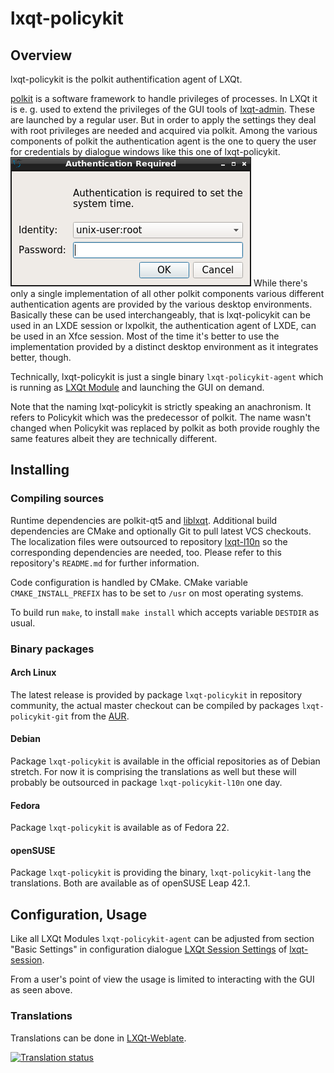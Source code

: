 # lxqt-policykit

## Overview

lxqt-policykit is the polkit authentification agent of LXQt.

[polkit](https://www.freedesktop.org/wiki/Software/polkit/) is a software framework
to handle privileges of processes.
In LXQt it is e. g. used to extend the privileges of the GUI tools of
[lxqt-admin](https://github.com/lxqt/lxqt-admin/). These are launched by a regular
user. But in order to apply the settings they deal with root privileges are needed
and acquired via polkit.
Among the various components of polkit the authentication agent is the one to
query the user for credentials by dialogue windows like this one of lxqt-policykit.
![lxqt-policykit: GUI](lxqt-policykit_gui.png)
While there's only a single implementation of all other polkit components various
different authentication agents are provided by the various desktop environments.
Basically these can be used interchangeably, that is lxqt-policykit can be used
in an LXDE session or lxpolkit, the authentication agent of LXDE, can be used in
an Xfce session. Most of the time it's better to use the implementation provided
by a distinct desktop environment as it integrates better, though.

Technically, lxqt-policykit is just a single binary `lxqt-policykit-agent` which
is running as [LXQt Module](https://github.com/lxqt/lxqt-session#lxqt-modules)
and launching the GUI on demand.

Note that the naming lxqt-policykit is strictly speaking an anachronism. It refers
to Policykit which was the predecessor of polkit. The name wasn't changed when
Policykit was replaced by polkit as both provide roughly the same features albeit
they are technically different.

## Installing

### Compiling sources

Runtime dependencies are polkit-qt5 and [liblxqt](https://github.com/lxqt/liblxqt).
Additional build dependencies are CMake and optionally Git to pull latest VCS
checkouts. The localization files were outsourced to repository
[lxqt-l10n](https://github.com/lxqt/lxqt-l10n) so the corresponding dependencies
are needed, too. Please refer to this repository's `README.md` for further information.

Code configuration is handled by CMake. CMake variable `CMAKE_INSTALL_PREFIX`
has to be set to `/usr` on most operating systems.

To build run `make`, to install `make install` which accepts variable `DESTDIR`
as usual.

### Binary packages

#### Arch Linux

The latest release is provided by package `lxqt-policykit` in repository community,
the actual master checkout can be compiled by packages `lxqt-policykit-git` from
the [AUR](https://aur.archlinux.org).

#### Debian

Package `lxqt-policykit` is available in the official repositories as of Debian
stretch. For now it is comprising the translations as well but these will probably
be outsourced in package `lxqt-policykit-l10n` one day.

#### Fedora

Package `lxqt-policykit` is available as of Fedora 22.

#### openSUSE

Package `lxqt-policykit` is providing the binary, `lxqt-policykit-lang` the
translations. Both are available as of openSUSE Leap 42.1.

## Configuration, Usage

Like all LXQt Modules `lxqt-policykit-agent` can be adjusted from section
"Basic Settings" in configuration dialogue
[LXQt Session Settings](https://github.com/lxqt/lxqt-session#lxqt-session-settings)
of [lxqt-session](https://github.com/lxqt/lxqt-session).

From a user's point of view the usage is limited to interacting with the GUI as
seen above.


### Translations

Translations can be done in [LXQt-Weblate](https://translate.lxqt-project.org/projects/lxqt-configuration/lxqt-policykit/).

<a href="https://translate.lxqt-project.org/projects/lxqt-configuration/lxqt-policykit/">
<img src="https://translate.lxqt-project.org/widgets/lxqt-configuration/-/lxqt-policykit/multi-auto.svg" alt="Translation status" />
</a>
